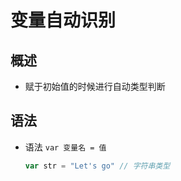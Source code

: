 # 变量自动识别

## 概述

+ 赋于初始值的时候进行自动类型判断

## 语法

+ 语法 `var 变量名 = 值`

  ```go
  var str = "Let's go" // 字符串类型
  ```
